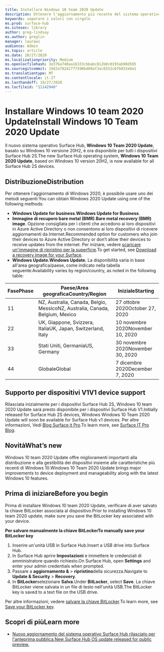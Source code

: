 ```yaml
---
title: Installare Windows 10 team 2020 Update
description: Ottenere l'aggiornamento più recente del sistema operativo Surface Hub, Windows 10 team 2020 Update.
keywords: separare i valori con virgole
ms.prod: surface-hub
ms.sitesec: library
author: greg-lindsay
ms.author: greglin
manager: laurawi
audience: Admin
ms.topic: article
ms.date: 10/27/2020
ms.localizationpriority: Medium
ms.openlocfilehash: 3e376a740aa16333cbbabc812b0c0193ab90d585
ms.sourcegitcommit: 19d2a78242777590bd09af3ac6552c07b032e0a1
ms.translationtype: MT
ms.contentlocale: it-IT
ms.lasthandoff: 10/27/2020
ms.locfileid: "11142940"
---
```

# <span data-ttu-id="01f4e-104">Installare Windows 10 team 2020 Update</span><span class="sxs-lookup"><span data-stu-id="01f4e-104">Install Windows 10 Team 2020 Update</span></span> 

<span data-ttu-id="01f4e-105">Il nuovo sistema operativo Surface Hub, **Windows 10 Team 2020 Update**, basato su Windows 10 versione 20H2, è ora disponibile per tutti i dispositivi Surface Hub 2S.</span><span class="sxs-lookup"><span data-stu-id="01f4e-105">The new Surface Hub operating system, **Windows 10 Team 2020 Update**, based on Windows 10 version 20H2, is now available for all Surface Hub 2S devices.</span></span>  

## <span data-ttu-id="01f4e-106">Distribuzione</span><span class="sxs-lookup"><span data-stu-id="01f4e-106">Distribution</span></span>

<span data-ttu-id="01f4e-107">Per ottenere l'aggiornamento di Windows 2020, è possibile usare uno dei metodi seguenti:</span><span class="sxs-lookup"><span data-stu-id="01f4e-107">You can obtain Windows 2020 Update using one of the following methods:</span></span>

- <span data-ttu-id="01f4e-108">**Windows Update for business**.</span><span class="sxs-lookup"><span data-stu-id="01f4e-108">**Windows Update for Business**.</span></span>
- <span data-ttu-id="01f4e-109">**Immagine di recupero bare metal (BMR)**.</span><span class="sxs-lookup"><span data-stu-id="01f4e-109">**Bare metal recovery (BMR) image**.</span></span> <span data-ttu-id="01f4e-110">Opzione consigliata per i clienti che accedono ai loro dispositivi in Azure Active Directory o non consentono ai loro dispositivi di ricevere aggiornamenti da Internet.</span><span class="sxs-lookup"><span data-stu-id="01f4e-110">Recommended option for customers who join their devices to Azure Active Directory or don’t allow their devices to receive updates from the internet.</span></span> <span data-ttu-id="01f4e-111">Per iniziare, vedere [scaricare un'immagine di ripristino per la superficie](https://support.microsoft.com/surfacerecoveryimage).</span><span class="sxs-lookup"><span data-stu-id="01f4e-111">To get started, see [Download a recovery image for your Surface](https://support.microsoft.com/surfacerecoveryimage).</span></span>
- **<span data-ttu-id="01f4e-112">Windows Update.</span><span class="sxs-lookup"><span data-stu-id="01f4e-112">Windows Update.</span></span>** <span data-ttu-id="01f4e-113">La disponibilità varia in base all'area geografica/paese, come indicato nella tabella seguente:</span><span class="sxs-lookup"><span data-stu-id="01f4e-113">Availability varies by region/country, as noted in the following table:</span></span>

| <span data-ttu-id="01f4e-114">Fase</span><span class="sxs-lookup"><span data-stu-id="01f4e-114">Phase</span></span> | <span data-ttu-id="01f4e-115">Paese/Area geografica</span><span class="sxs-lookup"><span data-stu-id="01f4e-115">Country/Region</span></span>                         | <span data-ttu-id="01f4e-116">Iniziale</span><span class="sxs-lookup"><span data-stu-id="01f4e-116">Starting</span></span>          |
| ----- | -------------------------------------- | ----------------- |
| <span data-ttu-id="01f4e-117">1</span><span class="sxs-lookup"><span data-stu-id="01f4e-117">1</span></span>     | <span data-ttu-id="01f4e-118">NZ, Australia, Canada, Belgio, Messico</span><span class="sxs-lookup"><span data-stu-id="01f4e-118">NZ, Australia, Canada, Belgium, Mexico</span></span> | <span data-ttu-id="01f4e-119">27 ottobre 2020</span><span class="sxs-lookup"><span data-stu-id="01f4e-119">October 27, 2020</span></span>  |
| <span data-ttu-id="01f4e-120">2</span><span class="sxs-lookup"><span data-stu-id="01f4e-120">2</span></span>     | <span data-ttu-id="01f4e-121">UK, Giappone, Svizzera, Italia</span><span class="sxs-lookup"><span data-stu-id="01f4e-121">UK, Japan, Switzerland, Italy</span></span>          | <span data-ttu-id="01f4e-122">10 novembre 2020</span><span class="sxs-lookup"><span data-stu-id="01f4e-122">November 10, 2020</span></span> |
| <span data-ttu-id="01f4e-123">3</span><span class="sxs-lookup"><span data-stu-id="01f4e-123">3</span></span>     | <span data-ttu-id="01f4e-124">Stati Uniti, Germania</span><span class="sxs-lookup"><span data-stu-id="01f4e-124">US, Germany</span></span>                            | <span data-ttu-id="01f4e-125">30 novembre 2020</span><span class="sxs-lookup"><span data-stu-id="01f4e-125">November 30, 2020</span></span> |
| <span data-ttu-id="01f4e-126">4</span><span class="sxs-lookup"><span data-stu-id="01f4e-126">4</span></span>     | <span data-ttu-id="01f4e-127">Globale</span><span class="sxs-lookup"><span data-stu-id="01f4e-127">Global</span></span>                                 | <span data-ttu-id="01f4e-128">7 dicembre 2020</span><span class="sxs-lookup"><span data-stu-id="01f4e-128">December 7, 2020</span></span>  |


## <span data-ttu-id="01f4e-129">Supporto per dispositivi V1</span><span class="sxs-lookup"><span data-stu-id="01f4e-129">V1 device support</span></span> 

<span data-ttu-id="01f4e-130">Rilasciata inizialmente per i dispositivi Surface Hub 2S, Windows 10 team 2020 Update sarà presto disponibile per i dispositivi Surface Hub V1.</span><span class="sxs-lookup"><span data-stu-id="01f4e-130">Initially released for Surface Hub 2S devices, Windows Windows 10 Team 2020 Update will soon be available for Surface Hub v1 devices.</span></span> <span data-ttu-id="01f4e-131">Per altre informazioni, Vedi [Blog Surface it Pro](https://techcommunity.microsoft.com/t5/surface-it-pro-blog/surface-hub-windows-10-team-2020-update-available-october-27/ba-p/1810739).</span><span class="sxs-lookup"><span data-stu-id="01f4e-131">To learn more, see [Surface IT Pro Blog](https://techcommunity.microsoft.com/t5/surface-it-pro-blog/surface-hub-windows-10-team-2020-update-available-october-27/ba-p/1810739).</span></span>
 
## <span data-ttu-id="01f4e-132">Novità</span><span class="sxs-lookup"><span data-stu-id="01f4e-132">What’s new</span></span>

<span data-ttu-id="01f4e-133">Windows 10 team 2020 Update offre miglioramenti importanti alla distribuzione e alla gestibilità dei dispositivi insieme alle caratteristiche più recenti di Windows 10.</span><span class="sxs-lookup"><span data-stu-id="01f4e-133">Windows 10 Team 2020 Update brings major improvements to device deployment and manageability along with the latest Windows 10 features.</span></span> 
 
## <span data-ttu-id="01f4e-134">Prima di iniziare</span><span class="sxs-lookup"><span data-stu-id="01f4e-134">Before you begin</span></span>

<span data-ttu-id="01f4e-135">Prima di installare Windows 10 team 2020 Update, verificare di aver salvato la chiave BitLocker associata al dispositivo.</span><span class="sxs-lookup"><span data-stu-id="01f4e-135">Prior to installing Windows 10 team 2020 update, make sure you save the BitLocker key associated with your device.</span></span>

**<span data-ttu-id="01f4e-136">Per salvare manualmente la chiave BitLocker</span><span class="sxs-lookup"><span data-stu-id="01f4e-136">To manually save your BitLocker key</span></span>**

1. <span data-ttu-id="01f4e-137">Inserire un'unità USB in Surface Hub.</span><span class="sxs-lookup"><span data-stu-id="01f4e-137">Insert a USB drive into Surface Hub.</span></span>
2. <span data-ttu-id="01f4e-138">In Surface Hub aprire **Impostazioni** e immettere le credenziali di amministratore quando richiesto.</span><span class="sxs-lookup"><span data-stu-id="01f4e-138">On Surface Hub, open **Settings** and enter your admin credentials when prompted.</span></span>
3. <span data-ttu-id="01f4e-139">Passare a **aggiornamento &**  >  **ripristino**della sicurezza.</span><span class="sxs-lookup"><span data-stu-id="01f4e-139">Navigate to **Update & Security** > **Recovery**.</span></span>
4. <span data-ttu-id="01f4e-140">In **BitLocker**selezionare **Salva**.</span><span class="sxs-lookup"><span data-stu-id="01f4e-140">Under **BitLocker**, select **Save**.</span></span> <span data-ttu-id="01f4e-141">La chiave BitLocker viene salvata in un file di testo nell'unità USB.</span><span class="sxs-lookup"><span data-stu-id="01f4e-141">The BitLocker key is saved to a text file on the USB drive.</span></span>

<span data-ttu-id="01f4e-142">Per altre informazioni, vedere [salvare la chiave BitLocker](save-bitlocker-key-surface-hub.md).</span><span class="sxs-lookup"><span data-stu-id="01f4e-142">To learn more, see [Save your BitLocker key](save-bitlocker-key-surface-hub.md).</span></span>


## <span data-ttu-id="01f4e-143">Scopri di più</span><span class="sxs-lookup"><span data-stu-id="01f4e-143">Learn more</span></span>


- [<span data-ttu-id="01f4e-144">Nuovo aggiornamento del sistema operativo Surface Hub rilasciato per l'anteprima pubblica.</span><span class="sxs-lookup"><span data-stu-id="01f4e-144">New Surface Hub OS update released for public preview.</span></span>](https://techcommunity.microsoft.com/t5/surface-it-pro-blog/new-surface-hub-os-update-released-for-public-preview/ba-p/1534823)

